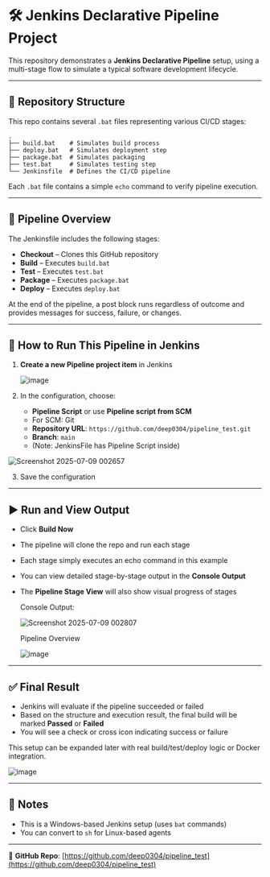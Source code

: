 # 🛠️ Jenkins Declarative Pipeline Project

This repository demonstrates a **Jenkins Declarative Pipeline** setup, using a multi-stage flow to simulate a typical software development lifecycle.

---

## 📁 Repository Structure

This repo contains several `.bat` files representing various CI/CD stages:

```
.
├── build.bat    # Simulates build process
├── deploy.bat   # Simulates deployment step
├── package.bat  # Simulates packaging
├── test.bat     # Simulates testing step
└── Jenkinsfile  # Defines the CI/CD pipeline
```

Each `.bat` file contains a simple `echo` command to verify pipeline execution.

---

## 🚀 Pipeline Overview

The Jenkinsfile includes the following stages:

- **Checkout** – Clones this GitHub repository
- **Build** – Executes `build.bat`
- **Test** – Executes `test.bat`
- **Package** – Executes `package.bat`
- **Deploy** – Executes `deploy.bat`

At the end of the pipeline, a post block runs regardless of outcome and provides messages for success, failure, or changes.

---

## 🔧 How to Run This Pipeline in Jenkins

1. **Create a new Pipeline project item** in Jenkins

    ![image](https://github.com/user-attachments/assets/268be7f4-2ccc-4b69-8650-9f1f1f4bbe81)

3. In the configuration, choose:

    - **Pipeline Script** or use **Pipeline script from SCM**
    - For SCM: Git
    - **Repository URL**: `https://github.com/deep0304/pipeline_test.git`
    - **Branch**: `main`
    - (Note: JenkinsFile has Pipeline Script inside)
      
![Screenshot 2025-07-09 002657](https://github.com/user-attachments/assets/e850e944-1b56-4976-bb72-ce46311a5cd0)

3. Save the configuration

---

## ▶️ Run and View Output

- Click **Build Now**
- The pipeline will clone the repo and run each stage
- Each stage simply executes an echo command in this example
- You can view detailed stage-by-stage output in the **Console Output**
- The **Pipeline Stage View** will also show visual progress of stages

   Console Output:

    ![Screenshot 2025-07-09 002807](https://github.com/user-attachments/assets/3b05a8d1-23ae-4385-bdc5-b7c65dd604ea)

  Pipeline Overview

  ![image](https://github.com/user-attachments/assets/f7ff3ea5-9734-4a2f-a03a-e9f0fec78431)


---

## ✅ Final Result

- Jenkins will evaluate if the pipeline succeeded or failed
- Based on the structure and execution result, the final build will be marked **Passed** or **Failed**
- You will see a check or cross icon indicating success or failure

This setup can be expanded later with real build/test/deploy logic or Docker integration.

![image](https://github.com/user-attachments/assets/e07e0eb1-f011-4d95-b59a-24ce34299ff5)

---

## 📌 Notes

- This is a Windows-based Jenkins setup (uses `bat` commands)
- You can convert to `sh` for Linux-based agents

---

📂 **GitHub Repo**: [https://github.com/deep0304/pipeline_test](https://github.com/deep0304/pipeline_test)
